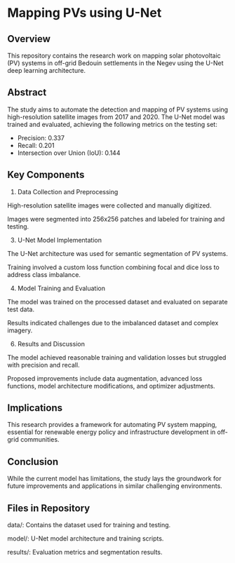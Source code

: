 # Mapping PVs using U-Net

## Overview
This repository contains the research work on mapping solar photovoltaic (PV) systems in off-grid Bedouin settlements in the Negev using the U-Net deep learning architecture.

## Abstract
The study aims to automate the detection and mapping of PV systems using high-resolution satellite images from 2017 and 2020. The U-Net model was trained and evaluated, achieving the following metrics on the testing set:

* Precision: 0.337
* Recall: 0.201
* Intersection over Union (IoU): 0.144

## Key Components
1. Data Collection and Preprocessing
   
High-resolution satellite images were collected and manually digitized.

Images were segmented into 256x256 patches and labeled for training and testing.

3. U-Net Model Implementation
   
The U-Net architecture was used for semantic segmentation of PV systems.

Training involved a custom loss function combining focal and dice loss to address class imbalance.

4. Model Training and Evaluation
   
The model was trained on the processed dataset and evaluated on separate test data.

Results indicated challenges due to the imbalanced dataset and complex imagery.

6. Results and Discussion
   
The model achieved reasonable training and validation losses but struggled with precision and recall.

Proposed improvements include data augmentation, advanced loss functions, model architecture modifications, and optimizer adjustments.

## Implications
This research provides a framework for automating PV system mapping, essential for renewable energy policy and infrastructure development in off-grid communities.

## Conclusion
While the current model has limitations, the study lays the groundwork for future improvements and applications in similar challenging environments.

## Files in Repository
data/: Contains the dataset used for training and testing.

model/: U-Net model architecture and training scripts.

results/: Evaluation metrics and segmentation results.

